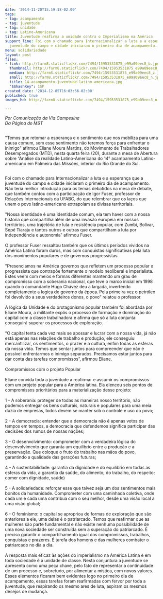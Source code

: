 ```yaml
---
date: '2014-11-20T15:59:18-02:00'
tags:
- tag: acampamento
- tag: juventude
- tag: unidade
- tag: Latino-Americana
title: Juventude reafirma a unidade contra o Imperialismo na América
support_line: Foi com o chamado para Internacionalizar a luta e a esperança que a
  juventude do campo e cidade iniciaram o primeiro dia de acampamento.
menu: solidariedade
layout: post
files:
- link: http://farm8.staticflickr.com/7494/15953531875_e99a09eec8_b.jpg
  thumbnail: http://farm8.staticflickr.com/7494/15953531875_e99a09eec8_t.jpg
  medium: http://farm8.staticflickr.com/7494/15953531875_e99a09eec8_z.jpg
  small: http://farm8.staticflickr.com/7494/15953531875_e99a09eec8_n.jpg
  title: 14-acampamento-juventude-latino-americana.jpg
  "$$hashKey": 1SP
created_date: '2014-12-05T16:03:56-02:00'
published: true
images_hd: http://farm8.staticflickr.com/7494/15953531875_e99a09eec8_n.jpg

---
```

<p><em>Por Comunica&ccedil;&atilde;o da Via Campesina&nbsp;<br />
Da P&aacute;gina do MST</em></p>

<p><br />
&quot;Temos que retomar a esperan&ccedil;a e o sentimento que nos mobiliza para uma causa comum, sem esse sentimento n&atilde;o teremos for&ccedil;a para enfrentar o inimigo&quot; afirmou Eliane Moura Martins, do Movimento de Trabalhadores Desempregados (MTD), nesta quarta feira (20), durante a mesa de Abertura sobre &ldquo;An&aacute;lise da realidade Latino-Americana do 14&deg; acampamento Latino-americano em Palmeira das Miss&otilde;es, interior do Rio Grande do Sul.</p>

<div>&nbsp;</div>

<div>Foi com o chamado para Internacionalizar a luta e a esperan&ccedil;a que a juventude do campo e cidade iniciaram o primeiro dia de acampamento. N&atilde;o teria melhor introdu&ccedil;&atilde;o para os temas debatidos na mesa de debate, que tamb&eacute;m contou com a participa&ccedil;&atilde;o de Igor Fuser, professor de Rela&ccedil;&otilde;es Internacionais da UFABC,&nbsp;do que relembrar que os la&ccedil;os que unem o povo latino-americano extrapolam as divisas territoriais.&nbsp;</div>

<div>&nbsp;</div>

<div>&quot;Nossa identidade &eacute; uma identidade comum, ela tem haver com a nossa historia que compartilha al&eacute;m de uma invas&atilde;o europeia em nossos territ&oacute;rios, uma trajet&oacute;ria de luta e resist&ecirc;ncia popular, com Zumbi, Bol&iacute;var, Sep&eacute; Tiaraju e tantos outros e outras que compartilham a luta por independ&ecirc;ncia e autonomia&rdquo; afirmou Fuser.</div>

<div>&nbsp;</div>

<div>O professor Fuser ressaltou tamb&eacute;m que os &uacute;ltimos per&iacute;odos vividos na Am&eacute;rica Latina foram duros, mas com conquistas significativas pela luta dos movimentos populares e de governos progressistas.&nbsp;</div>

<div>&nbsp;</div>

<div>&quot;Presenciamos na Am&eacute;rica governos que refletem um processo popular e progressista que contrap&otilde;e fortemente o modelo neoliberal e imperialista. Estes veem com meios e formas diferentes mantendo um grau de compromisso com a soberania nacional, que teve o marco inicial em 1998 quando o comandante Hugo Ch&aacute;vez deu a largada, invertendo completamente a logica de governo da &eacute;poca. Pela primeira vez o petr&oacute;leo foi devolvido a seus verdadeiros donos, o povo&rdquo; relatou o professor.</div>

<div>&nbsp;</div>

<div>A l&oacute;gica da Unidade e do protagonismo popular tamb&eacute;m foi abordada por Eliane Moura, a militante exp&ocirc;s o processo de forma&ccedil;&atilde;o e domina&ccedil;&atilde;o do capital com a classe trabalhadora e afirma que s&oacute; a luta conjunta conseguir&aacute; superar os processos de explora&ccedil;&atilde;o.&nbsp;</div>

<div>&nbsp;</div>

<div>&ldquo;O capital tenta cada vez mais se apossar e lucrar com a nossa vida, j&aacute; n&atilde;o est&aacute; apenas nas rela&ccedil;&otilde;es de trabalho e produ&ccedil;&atilde;o, ele conseguiu mercantilizar, os sentimentos, o prazer e a cultura, enfim todas as esferas da nossa vida. Temos que sentar juntos para compreender que n&atilde;o &eacute; poss&iacute;vel enfrentarmos o inimigo separados. Precisamos estar juntos para dar conta das tarefas compromissos&rdquo;, afirmou Eliane.</div>

<div>&nbsp;</div>

<div>Compromissos com o projeto Popular</div>

<div>&nbsp;</div>

<div>Eliane convida toda a juventude a reafirmar e assumir os compromissos com um projeto popular para a Am&eacute;rica latina. Ela elencou seis pontos de compromissos priorit&aacute;rios para a materializa&ccedil;&atilde;o desse projeto:</div>

<div>&nbsp;</div>

<div>1 - A soberania: proteger de todas as maneiras nosso territ&oacute;rio, n&atilde;o podemos entregar os bens culturais, naturais e populares para uma meia duzia de empresas, todos devem se manter sob o controle e uso do povo;</div>

<div>&nbsp;</div>

<div>2 - A democracia: entender que a democracia n&atilde;o &eacute; apenas votos de tempos em tempos, a democracia que defendemos significa participar das decis&otilde;es dos rumos de nossas na&ccedil;&otilde;es;</div>

<div>&nbsp;</div>

<div>3 - O desenvolvimento: comprometer com a verdadeira l&oacute;gica do desenvolvimento que garanta um equil&iacute;brio entre a produ&ccedil;&atilde;o e a preserva&ccedil;&atilde;o. Que coloque o fruto do trabalho nas m&atilde;os do povo, garantindo a qualidade das gera&ccedil;&otilde;es futuras;</div>

<div>&nbsp;</div>

<div>4 - A sustentabilidade: garantia da dignidade e do equil&iacute;brio em todas as esferas da vida, a garantia da sa&uacute;de, do alimento, do trabalho, do respeito; comer com dignidade, sa&uacute;de)</div>

<div>&nbsp;</div>

<div>5 - A solidariedade: refor&ccedil;ar esse que talvez seja um dos sentimentos mais bonitos da humanidade. Comprometer com uma caminhada coletiva, onde cada um e cada uma contribua com o seu melhor, desde uma vis&atilde;o local a uma vis&atilde;o global;</div>

<div>&nbsp;</div>

<div>6 - O feminismo: o capital se apropriou de formas de explora&ccedil;&atilde;o que s&atilde;o anteriores a ele, uma delas &eacute; o patriarcado. Temos que reafirmar que as mulheres s&atilde;o parte fundamental e n&atilde;o existe nenhuma possibilidade de uma nova sociedade ser constru&iacute;da sem a supera&ccedil;&atilde;o do patriarcado. &Eacute; preciso garantir o compartilhamento igual dos compromissos, trabalhos, conquistas e prazeres. &Eacute; tarefa dos homens e das mulheres combater o patriarcado no dia a dia.</div>

<div>&nbsp;</div>

<div>A resposta mais eficaz &agrave;s a&ccedil;&otilde;es do imperialismo na Am&eacute;rica Latina e em toda sociedade &eacute; a unidade de classe. Nesta conjuntura a juventude se apresenta como uma pe&ccedil;a chave, pelo fato de representar a continuidade de um processo e, sobretudo, por alimentar a m&iacute;stica, com novos valores. Esses elementos ficaram bem evidentes logo no primeiro dia de acampamento, essas tarefas foram reafirmadas com fervor por toda a juventude, que respirando os mesmo ares de luta, aspiram os mesmos desejos de mudan&ccedil;a.</div>

<div>&nbsp;</div>

<p>&nbsp;</p>
